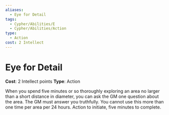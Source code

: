 ```yaml
---
aliases:
  - Eye for Detail
tags:
  - Cypher/Abilities/E
  - Cypher/Abilities/Action
type:
  - Action
cost: 2 Intellect
---
```


# Eye for Detail

**Cost**: 2 Intellect points
**Type**: Action

When you spend five minutes or so thoroughly exploring an area no larger than a short distance in diameter, you can ask the GM one question about the area. The GM must answer you truthfully. You cannot use this more than one time per area per 24 hours. Action to initiate, five minutes to complete.

